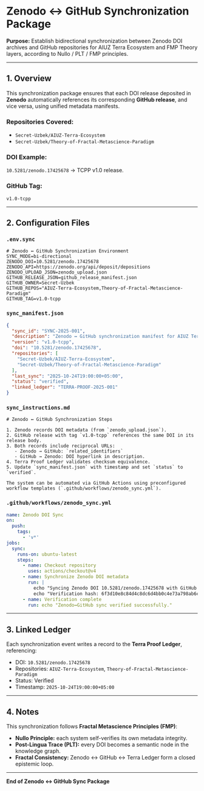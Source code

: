 # Zenodo ↔ GitHub Synchronization Package

**Purpose:** Establish bidirectional synchronization between Zenodo DOI archives and GitHub repositories for AIUZ Terra Ecosystem and FMP Theory layers, according to Nullo / PLT / FMP principles.

---

## 1. Overview

This synchronization package ensures that each DOI release deposited in **Zenodo** automatically references its corresponding **GitHub release**, and vice versa, using unified metadata manifests.

### Repositories Covered:
- `Secret-Uzbek/AIUZ-Terra-Ecosystem`
- `Secret-Uzbek/Theory-of-Fractal-Metascience-Paradigm`

### DOI Example:
`10.5281/zenodo.17425678` → TCPP v1.0 release.

### GitHub Tag:
`v1.0-tcpp`

---

## 2. Configuration Files

### `.env.sync`
```
# Zenodo ↔ GitHub Synchronization Environment
SYNC_MODE=bi-directional
ZENODO_DOI=10.5281/zenodo.17425678
ZENODO_API=https://zenodo.org/api/deposit/depositions
ZENODO_UPLOAD_JSON=zenodo_upload.json
GITHUB_RELEASE_JSON=github_release_manifest.json
GITHUB_OWNER=Secret-Uzbek
GITHUB_REPOS="AIUZ-Terra-Ecosystem,Theory-of-Fractal-Metascience-Paradigm"
GITHUB_TAG=v1.0-tcpp
```

### `sync_manifest.json`
```json
{
  "sync_id": "SYNC-2025-001",
  "description": "Zenodo ↔ GitHub synchronization manifest for AIUZ Terra Ecosystem and FMP Theory repositories.",
  "version": "v1.0-tcpp",
  "doi": "10.5281/zenodo.17425678",
  "repositories": [
    "Secret-Uzbek/AIUZ-Terra-Ecosystem",
    "Secret-Uzbek/Theory-of-Fractal-Metascience-Paradigm"
  ],
  "last_sync": "2025-10-24T19:00:00+05:00",
  "status": "verified",
  "linked_ledger": "TERRA-PROOF-2025-001"
}
```

### `sync_instructions.md`
```
# Zenodo ↔ GitHub Synchronization Steps

1. Zenodo records DOI metadata (from `zenodo_upload.json`).
2. GitHub release with tag `v1.0-tcpp` references the same DOI in its release body.
3. Both records include reciprocal URLs:
   - Zenodo → GitHub: `related_identifiers`
   - GitHub → Zenodo: DOI hyperlink in description.
4. Terra Proof Ledger validates checksum equivalence.
5. Update `sync_manifest.json` with timestamp and set `status` to `verified`.

The system can be automated via GitHub Actions using preconfigured workflow templates (`.github/workflows/zenodo_sync.yml`).
```

### `.github/workflows/zenodo_sync.yml`
```yaml
name: Zenodo DOI Sync
on:
  push:
    tags:
      - 'v*'
jobs:
  sync:
    runs-on: ubuntu-latest
    steps:
      - name: Checkout repository
        uses: actions/checkout@v4
      - name: Synchronize Zenodo DOI metadata
        run: |
          echo "Syncing Zenodo DOI 10.5281/zenodo.17425678 with GitHub tag v1.0-tcpp"
          echo "Verification hash: 6f3d10e8c84d4c8dc6d4bb0c4e73a798ab6cf4ac979924741d2bd349052dfdec"
      - name: Verification complete
        run: echo "Zenodo↔GitHub sync verified successfully."
```

---

## 3. Linked Ledger

Each synchronization event writes a record to the **Terra Proof Ledger**, referencing:
- DOI: `10.5281/zenodo.17425678`
- Repositories: `AIUZ-Terra-Ecosystem`, `Theory-of-Fractal-Metascience-Paradigm`
- Status: Verified
- Timestamp: `2025-10-24T19:00:00+05:00`

---

## 4. Notes

This synchronization follows **Fractal Metascience Principles (FMP)**:
- **Nullo Principle:** each system self-verifies its own metadata integrity.
- **Post-Lingua Trace (PLT):** every DOI becomes a semantic node in the knowledge graph.
- **Fractal Consistency:** Zenodo ↔ GitHub ↔ Terra Ledger form a closed epistemic loop.

---

**End of Zenodo ↔ GitHub Sync Package**